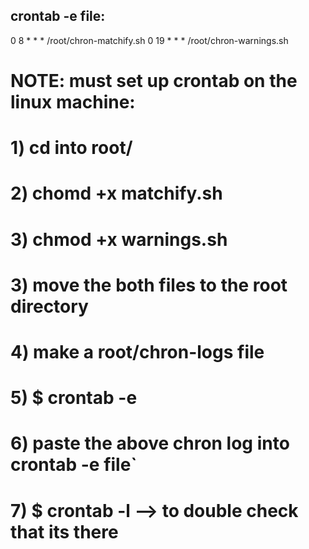 ## crontab -e file:
0 8 * * * /root/chron-matchify.sh 
0 19 * * * /root/chron-warnings.sh


# NOTE: must set up crontab on the linux machine:
# 1) cd into root/
# 2) chomd +x matchify.sh
# 3) chmod +x warnings.sh
# 3) move the both files to the root directory
# 4) make a root/chron-logs file
# 5) $ crontab -e
# 6) paste the above chron log into crontab -e file`
# 7) $ crontab -l   --> to double check that its there
